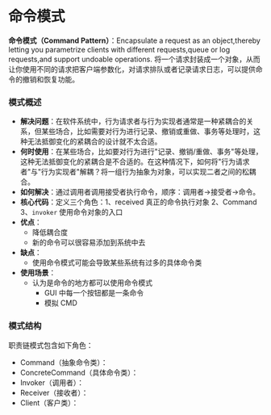 # 命令模式

**命令模式（Command Pattern）**：Encapsulate a request as an object,thereby letting you parametrize clients with different requests,queue or log requests,and support undoable operations.
将一个请求封装成一个对象，从而让你使用不同的请求把客户端参数化，对请求排队或者记录请求日志，可以提供命令的撤销和恢复功能。

### 模式概述

- **解决问题**：在软件系统中，行为请求者与行为实现者通常是一种紧耦合的关系，但某些场合，比如需要对行为进行记录、撤销或重做、事务等处理时，这种无法抵御变化的紧耦合的设计就不太合适。
- **何时使用**：在某些场合，比如要对行为进行"记录、撤销/重做、事务"等处理，这种无法抵御变化的紧耦合是不合适的。在这种情况下，如何将"行为请求者"与"行为实现者"解耦？将一组行为抽象为对象，可以实现二者之间的松耦合。
- **如何解决**：通过调用者调用接受者执行命令，顺序：调用者→接受者→命令。
- **核心代码**：定义三个角色：1、received 真正的命令执行对象 2、Command 3、`invoker` 使用命令对象的入口
- **优点**：
  - 降低耦合度
  - 新的命令可以很容易添加到系统中去
- **缺点**：
  - 使用命令模式可能会导致某些系统有过多的具体命令类
- **使用场景**：
  - 认为是命令的地方都可以使用命令模式
    - GUI 中每一个按钮都是一条命令
    - 模拟 CMD

### 模式结构

职责链模式包含如下角色：

- Command（抽象命令类）：
- ConcreteCommand（具体命令类）：
- Invoker（调用者）：
- Receiver（接收者）：
- Client（客户类）：

